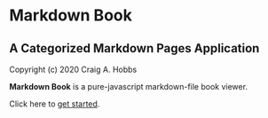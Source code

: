# Markdown Book

## A Categorized Markdown Pages Application

Copyright (c) 2020 Craig A. Hobbs

**Markdown Book** is a pure-javascript markdown-file book viewer.

Click here to [get started](../#id=GettingStarted&categories.0=Introduction).
